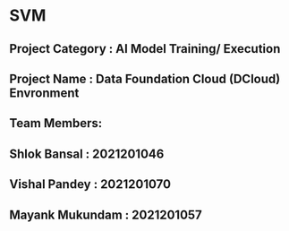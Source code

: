 # SVM
## Project Category : AI Model Training/ Execution
## Project Name : Data Foundation Cloud (DCloud) Envronment 
## Team Members:
## Shlok Bansal : 2021201046
## Vishal Pandey : 2021201070
## Mayank Mukundam : 2021201057

